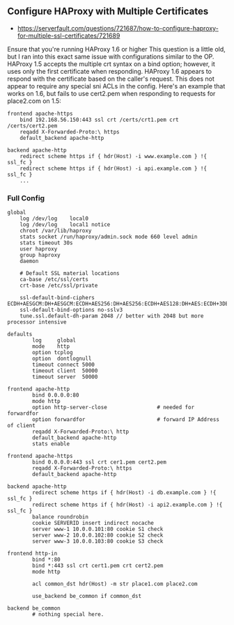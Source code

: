 ## Configure HAProxy with Multiple Certificates
- https://serverfault.com/questions/721687/how-to-configure-haproxy-for-multiple-ssl-certificates/721689

Ensure that you're running HAProxy 1.6 or higher
This question is a little old, but I ran into this exact same issue with configurations similar to the OP.
HAProxy 1.5 accepts the multiple crt syntax on a bind option; however, it uses only the first certificate when responding.
HAProxy 1.6 appears to respond with the certificate based on the caller's request. This does not appear to require any special sni ACLs in the config.
Here's an example that works on 1.6, but fails to use cert2.pem when responding to requests for place2.com on 1.5:

```
frontend apache-https
    bind 192.168.56.150:443 ssl crt /certs/crt1.pem crt /certs/cert2.pem
    reqadd X-Forwarded-Proto:\ https
    default_backend apache-http

backend apache-http
    redirect scheme https if { hdr(Host) -i www.example.com } !{ ssl_fc }
    redirect scheme https if { hdr(Host) -i api.example.com } !{ ssl_fc }
    ...
```

### Full Config

```
global
    log /dev/log    local0
    log /dev/log    local1 notice
    chroot /var/lib/haproxy
    stats socket /run/haproxy/admin.sock mode 660 level admin
    stats timeout 30s
    user haproxy
    group haproxy
    daemon

    # Default SSL material locations
    ca-base /etc/ssl/certs
    crt-base /etc/ssl/private

    ssl-default-bind-ciphers ECDH+AESGCM:DH+AESGCM:ECDH+AES256:DH+AES256:ECDH+AES128:DH+AES:ECDH+3DES:DH+3DES:RSA+AESGCM:RSA+AES:RSA+3DES:!aNULL:!MD5:!DSS
    ssl-default-bind-options no-sslv3
    tune.ssl.default-dh-param 2048 // better with 2048 but more processor intensive

defaults
        log     global
        mode    http
        option tcplog
        option  dontlognull
        timeout connect 5000
        timeout client  50000
        timeout server  50000

frontend apache-http
        bind 0.0.0.0:80
        mode http
        option http-server-close                # needed for forwardfor
        option forwardfor                       # forward IP Address of client
        reqadd X-Forwarded-Proto:\ http
        default_backend apache-http
        stats enable

frontend apache-https
        bind 0.0.0.0:443 ssl crt cer1.pem cert2.pem
        reqadd X-Forwarded-Proto:\ https
        default_backend apache-http

backend apache-http
        redirect scheme https if { hdr(Host) -i db.example.com } !{ ssl_fc }
        redirect scheme https if { hdr(Host) -i api2.example.com } !{ ssl_fc }
        balance roundrobin
        cookie SERVERID insert indirect nocache
        server www-1 10.0.0.101:80 cookie S1 check
        server www-2 10.0.0.102:80 cookie S2 check
        server www-3 10.0.0.103:80 cookie S3 check
```
```
frontend http-in
        bind *:80
        bind *:443 ssl crt cert1.pem crt cert2.pem
        mode http

        acl common_dst hdr(Host) -m str place1.com place2.com

        use_backend be_common if common_dst

backend be_common
        # nothing special here.
```
